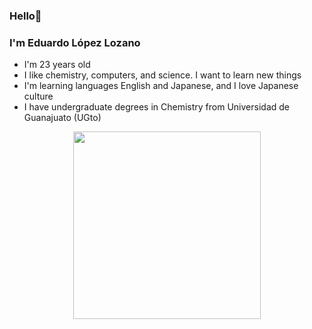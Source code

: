 ### Hello👋
### I'm Eduardo López Lozano

+ I'm 23 years old
+ I like chemistry, computers, and science. I want to learn new things
+ I'm learning languages English and Japanese, and I love Japanese culture
+ I have undergraduate degrees in Chemistry from Universidad de Guanajuato (UGto) 

<p align="center">  
<img src="https://images.squarespace-cdn.com/content/v1/5b72117a55b02c64155d6f34/1561862767947-KLJPUKFB6LU5HGO5B0V9/Hello2.gif"
width="300"></center>  
</p>  

